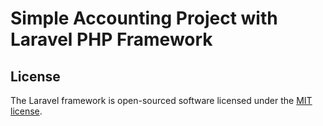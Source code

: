 # Simple Accounting Project with Laravel PHP Framework


## License

The Laravel framework is open-sourced software licensed under the [MIT license](http://opensource.org/licenses/MIT).
